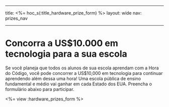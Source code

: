 * * *

title: <%= hoc_s(:title_hardware_prize_form) %> layout: wide nav: prizes_nav

* * *

# Concorra a US$10.000 em tecnologia para a sua escola

Se você planeja que todos os alunos de sua escola aprendam com a Hora do Código, você pode concorrer a US$10,000 em tecnologia para continuar aprendendo além dessa uma hora! Uma escola pública de ensino fundamental e médio vai ganhar em cada Estado dos EUA. Preencha o formulário abaixo para participar.

<%= view :hardware_prizes_form %>